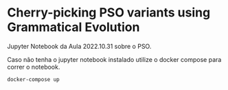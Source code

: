 # Cherry-picking PSO variants using Grammatical Evolution

Jupyter Notebook da Aula 2022.10.31 sobre o PSO.

Caso não tenha o jupyter notebook instalado utilize o docker compose para correr o notebook. 

```
docker-compose up
```